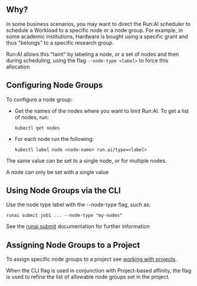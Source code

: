 ## Why?

In some business scenarios, you may want to direct the Run:AI scheduler to schedule a Workload to a specific node or a node group. For example, in some academic institutions, Hardware is bought using a specific grant and thus "belongs" to a specific research group.

Run:AI allows this "taint" by labeling a node, or a set of nodes and then during scheduling, using the flag `--node-type <label>` to force this allocation


## Configuring Node Groups

To configure a node group:

*   Get the names of the nodes where you want to limit Run:AI. To get a list of nodes, run:

        kubectl get nodes

*   For each node run the following:

        kubectl label node <node-name> run.ai/type=<label>

The same value can be set to a single node, or for multiple nodes.

A node can only be set with a single value

## Using Node Groups via the CLI

Use the node type label with the --node-type flag, such as:

    runai submit job1 ... --node-type "my-nodes"

See the [runai submit](../../Researcher/cli-reference/runai-submit.md) documentation for further information

## Assigning Node Groups to a Project

To assign specific node groups to a project see [working with projects](../Admin-User-Interface-Setup/Working-with-Projects.md).

When the CLI flag is used in conjunction with Project-based affinity, the flag is used to refine the list of allowable node groups set in the project.